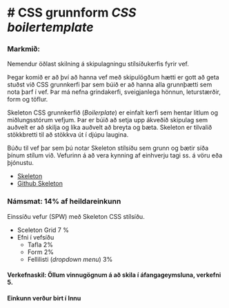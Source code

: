 # # CSS grunnform _CSS boilertemplate_

### Markmið:
Nemendur öðlast skilning á skipulagningu stílsíðukerfis fyrir vef.

Þegar komið er að því að hanna vef með skipulögðum hætti er gott að geta stuðst við CSS grunnkerfi þar sem búið er að hanna alla grunnþætti sem nota þarf í vef. Þar má nefna grindakerfi, sveigjanlega hönnun, leturstærðir, form og töflur. 

Skeleton CSS grunnkerfið (_Boilerplate_) er einfalt kerfi sem hentar litlum og miðlungsstórum vefjum. Þar er búið að setja upp ákveðið skipulag sem auðvelt er að skilja og líka auðvelt að breyta og bæta. Skeleton er tilvalið stökkbretti til að stökkva út í djúpu laugina.

Búðu til vef þar sem þú notar Skeleton stílsíðu sem grunn og bætir síða þínum stílum við.  Vefurinn á að vera kynning af einhverju tagi ss. á vöru eða þjónustu.

* [Skeleton](http://getskeleton.com/)
* [Github Skeleton](https://github.com/dhg/Skeleton/)

### Námsmat:  14% af heildareinkunn

Einssíðu vefur (SPW) með  Skeleton CSS stílsíðu. 

* Sceleton Grid	7 %
* Efni í vefsíðu
  * Tafla	2%
  * Form	2%
  * Fellilisti (_dropdown menu_)	3% 

#### Verkefnaskil: Öllum vinnugögnum á að skila í áfangageymsluna, verkefni 5. 

#### Einkunn verður birt í Innu
